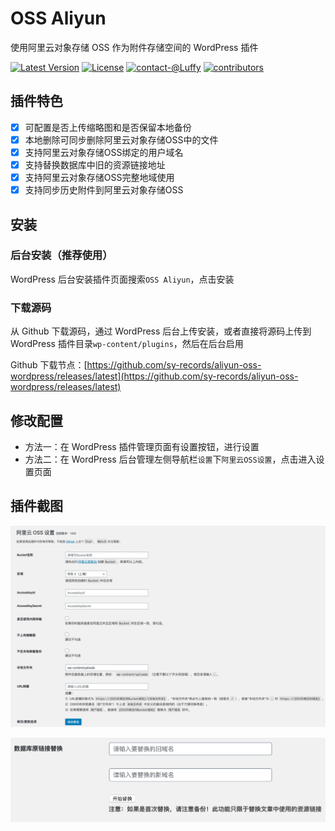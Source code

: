 # OSS Aliyun

使用阿里云对象存储 OSS 作为附件存储空间的 WordPress 插件

[![Latest Version](https://img.shields.io/github/release/sy-records/aliyun-oss-wordpress.svg?style=flat-square)](https://github.com/sy-records/aliyun-oss-wordpress/releases)
[![License](https://img.shields.io/github/license/sy-records/aliyun-oss-wordpress?color=blue)](LICENSE)
[![contact-@Luffy](https://img.shields.io/badge/contact-@Luffy-blue.svg)](https://qq52o.me)
[![contributors](https://img.shields.io/github/contributors/sy-records/aliyun-oss-wordpress?color=blue)](https://github.com/sy-records/aliyun-oss-wordpress/graphs/contributors)

## 插件特色

* [x] 可配置是否上传缩略图和是否保留本地备份
* [x] 本地删除可同步删除阿里云对象存储OSS中的文件
* [x] 支持阿里云对象存储OSS绑定的用户域名
* [x] 支持替换数据库中旧的资源链接地址
* [x] 支持阿里云对象存储OSS完整地域使用
* [x] 支持同步历史附件到阿里云对象存储OSS

## 安装

### 后台安装（推荐使用）

WordPress 后台安装插件页面搜索`OSS Aliyun`，点击安装

### 下载源码

从 Github 下载源码，通过 WordPress 后台上传安装，或者直接将源码上传到 WordPress 插件目录`wp-content/plugins`，然后在后台启用

Github 下载节点：[https://github.com/sy-records/aliyun-oss-wordpress/releases/latest](https://github.com/sy-records/aliyun-oss-wordpress/releases/latest)

## 修改配置

* 方法一：在 WordPress 插件管理页面有设置按钮，进行设置
* 方法二：在 WordPress 后台管理左侧导航栏`设置`下`阿里云OSS设置`，点击进入设置页面

## 插件截图

![设置页面](screenshot-1.png)

![update-wordpress-posts-photos.png](screenshot-2.png)